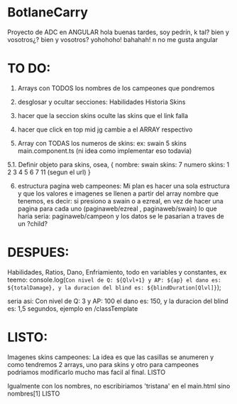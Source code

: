 # BotlaneCarry
Proyecto de ADC en ANGULAR hola buenas tardes, soy pedrín, k tal? bien y vosotros¿? bien y vosotros? yohohoho! bahahah!
n no me gusta angular

# TO DO: 

1. Arrays con TODOS los nombres de los campeones que pondremos

2. desglosar y ocultar secciones: Habilidades Historia Skins

3. hacer que la seccion skins oculte las skins que el link falla

4. hacer que click en top mid jg cambie a el ARRAY respectivo

5. Array con TODAS los numeros de skins: ex: swain 5 skins main.component.ts (ni idea como implementar eso todavia) 

5.1. Definir objeto para skins, osea,  {
  nombre: swain
  skins: 7
  numero skins: 1 2 3 4 5 6 7 11 (segun el url)
}

6. estructura pagina web campeones: Mi plan es hacer una sola estructura y que los valores e imagenes se llenen a partir del array nombre que tenemos, es decir: si presiono a swain o a ezreal, en vez de hacer una pagina para cada uno (paginaweb/ezreal , paginaweb/swain) lo que haria seria: paginaweb/campeon y los datos se le pasarian a traves de un ?child? 

# DESPUES:

Habilidades, Ratios, Dano, Enfriamiento, todo en variables y constantes, ex teemo: console.log(`Con nivel de Q: ${Qlvl+1} y AP: ${ap} el dano es: ${totalDamage}, y la duracion del blind es: ${blindDuration[Qlvl]}`);

seria asi: Con nivel de Q: 3 y AP: 100 el dano es: 150, y la duracion del blind es: 1,5 segundos, ejemplo en /classTemplate

# LISTO:

Imagenes skins campeones: La idea es que las casillas se anumeren y como tendremos 2 arrays, uno para skins y otro para campeones podriamos modificarlo mucho mas facil al final. LISTO

Igualmente con los nombres, no escribiriamos 'tristana' en el main.html sino nombres[1] LISTO